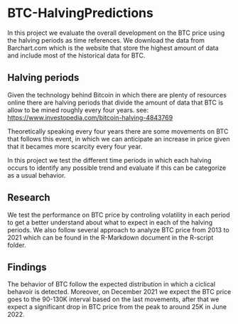 # BTC-HalvingPredictions

In this project we evaluate the overall development on the BTC price using the halving periods as time references. We download the data from Barchart.com which is the website that store the highest amount of data and include most of the historical data for BTC. 


## Halving periods

Given the technology behind Bitcoin in which there are plenty of resources online there are halving periods that divide the amount of data that BTC is allow to be mined roughly every four years. see: https://www.investopedia.com/bitcoin-halving-4843769

Theoretically speaking every four years there are some movements on BTC that follows this event, in which we can anticipate an increase in price given that it becames more scarcity every four year. 

In this project we test the different time periods in which each halving occurs to identify any possible trend and evaluate if this can be categorize as a usual behavior. 

## Research

We test the performance on BTC price by controling volatility in each period to get a better understand about what to expect in each of the halving periods. We also follow several approach to analyze BTC price from 2013 to 2021 which can be found in the R-Markdown document in the R-script folder. 

## Findings

The behavior of BTC follow the expected distribution in which a ciclical behavoir is detected. Moreover, on December 2021 we expect the BTC price goes to the 90-130K interval based on the last movements, after that we expect a significant drop in BTC price from the peak to around 25K in June 2022. 
